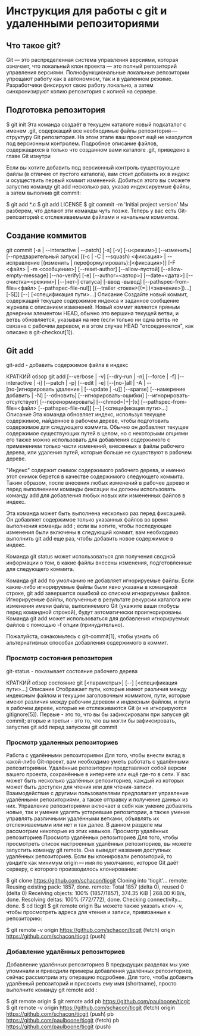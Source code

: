 # Инструкция для работы с git и удаленными репозиториями

## Что такое git?
Git — это распределенная система управления версиями, которая означает, что локальный клон проекта — это полный репозиторий управления версиями. Полнофункциональные локальные репозитории упрощают работу как в автономном, так и в удаленном режиме. Разработчики фиксируют свою работу локально, а затем синхронизируют копию репозитория с копией на сервере.

## Подготовка репозитория
 $ git init
 Эта команда создаёт в текущем каталоге новый подкаталог с именем .git, содержащий все необходимые файлы репозитория — структуру Git репозитория. На этом этапе ваш проект ещё не находится под версионным контролем. Подробное описание файлов, содержащихся в только что созданном вами каталоге .git, приведено в главе Git изнутри

 Если вы хотите добавить под версионный контроль существующие файлы (в отличие от пустого каталога), вам стоит добавить их в индекс и осуществить первый коммит изменений. Добиться этого вы сможете запустив команду git add несколько раз, указав индексируемые файлы, а затем выполнив git commit:

 $ git add *.c
 $ git add LICENSE
 $ git commit -m 'Initial project version'
 Мы разберем, что делают эти команды чуть позже. Теперь у вас есть Git-репозиторий с отслеживаемыми файлами и начальным коммитом.

## Создание коммитов
 git commit [-a | --interactive | --patch] [-s] [-v] [-u<режим>] [--изменить]
 [--предварительный запуск] [(-c | -C | --squash) <фиксация> | --исправление [(изменить | переформулировать):]<фиксация>)]
 [-F <файл> | -m <сообщение>] [--reset-author] [--allow-пустой]
 [--allow-empty-message] [--no-verify] [-e] [--author=<автор>]
 [--date=<дата>] [--очистка=<режим>] [--[нет-] статуса]
 [-ввод -вывод] [--pathspec-from-file=<файл> [--pathspec-file-nul]]
 [(--trailer <токен>[(=|:)<значение>])...] [-S[<keyid>]]
 [--] [<спецификация пути>...]
 Описание
 Создайте новый коммит, содержащий текущее содержимое индекса и заданное сообщение журнала с описанием изменений. Новый коммит является прямым дочерним элементом HEAD, обычно это вершина текущей ветви, и ветвь обновляется, указывая на нее (если только ни одна ветвь не связана с рабочим деревом, и в этом случае HEAD "отсоединяется", как описано в git-checkout[1]).

## Git add
 git-add - добавить содержимое файла в индекс

 КРАТКИЙ обзор
 git add [--verbose | -v] [--dry-run | -n] [--force | -f] [--interactive | -i] [--patch | -p]
 [--edit | -e] [--[no-]all | -A | --[no-]игнорировать удаление | [--update | -u]] [--sparse]
 [--намерение добавить | -N] [--обновить] [--игнорировать-ошибки] [--игнорировать-отсутствует] [--перенормировать]
 [--chmod=(+|-)x] [--pathspec-from-file=<файл> [--pathspec-file-nul]]
 [--] [<спецификация пути>...]
 Описание
 Эта команда обновляет индекс, используя текущее содержимое, найденное в рабочем дереве, чтобы подготовить содержимое для следующего коммита. Обычно он добавляет текущее содержимое существующих путей в целом, но с некоторыми опциями его также можно использовать для добавления содержимого с применением только части изменений, внесенных в файлы рабочего дерева, или удаления путей, которые больше не существуют в рабочем дереве.

 "Индекс" содержит снимок содержимого рабочего дерева, и именно этот снимок берется в качестве содержимого следующего коммита. Таким образом, после внесения любых изменений в рабочее дерево и перед выполнением команды фиксации вы должны использовать команду add для добавления любых новых или измененных файлов в индекс.

 Эта команда может быть выполнена несколько раз перед фиксацией. Он добавляет содержимое только указанных файлов во время выполнения команды add ; если вы хотите, чтобы последующие изменения были включены в следующий коммит, вам необходимо выполнить git add еще раз, чтобы добавить новое содержимое в индекс.

 Команда git status может использоваться для получения сводной информации о том, в какие файлы внесены изменения, подготовленные для следующего коммита.

 Команда git add по умолчанию не добавляет игнорируемые файлы. Если какие-либо игнорируемые файлы были явно указаны в командной строке, git add завершится ошибкой со списком игнорируемых файлов. Игнорируемые файлы, полученные в результате рекурсии каталога или изменения имени файла, выполняемого Git (укажите ваши глобусы перед командной строкой), будут автоматически проигнорированы. Команда git add может использоваться для добавления игнорируемых файлов с помощью -f опции (принудительно).

 Пожалуйста, ознакомьтесь с git-commit[1], чтобы узнать об альтернативных  способах добавления содержимого в коммит.


### Просмотр состояния репозитория
  git-status - показывает состояние рабочего дерева

 КРАТКИЙ обзор
 состояние git [<параметры>] [--] [<спецификация пути>...]
 Описание
 Отображает пути, которые имеют различия между индексным файлом и текущим заголовочным коммитом, пути, которые имеют различия между рабочим деревом и индексным файлом, и пути в рабочем дереве, которые не отслеживаются Git (и не игнорируются gitignore[5]). Первые - это то, что вы бы зафиксировали при запуске git commit; вторые и третьи - это то, что вы могли бы зафиксировать, запустив git add перед запуском git commit

### Просмотр удаленных репозиториев
 Работа с удалёнными репозиториями
 Для того, чтобы внести вклад в какой-либо Git-проект, вам необходимо уметь работать с удалёнными репозиториями. Удалённые репозитории представляют собой версии вашего проекта, сохранённые в интернете или ещё где-то в сети. У вас может быть несколько удалённых репозиториев, каждый из которых может быть доступен для чтения или для чтения-записи. Взаимодействие с другими пользователями предполагает управление удалёнными репозиториями, а также отправку и получение данных из них. Управление репозиториями включает в себя как умение добавлять новые, так и умение удалять устаревшие репозитории, а также умение управлять различными удалёнными ветками, объявлять их отслеживаемыми или нет и так далее. В данном разделе мы рассмотрим некоторые из этих навыков.
 Просмотр удалённых репозиториев
 Просмотр удалённых репозиториев
 Для того, чтобы просмотреть список настроенных удалённых репозиториев, вы можете запустить команду git remote. Она выведет названия доступных удалённых репозиториев. Если вы клонировали репозиторий, то увидите как минимум origin — имя по умолчанию, которое Git даёт серверу, с которого производилось клонирование:

 $ git clone https://github.com/schacon/ticgit
 Cloning into 'ticgit'...
 remote: Reusing existing pack: 1857, done.
 remote: Total 1857 (delta 0), reused 0 (delta 0)
 Receiving objects: 100% (1857/1857), 374.35 KiB | 268.00 KiB/s, done.
 Resolving deltas: 100% (772/772), done.
 Checking connectivity... done.
 $ cd ticgit
 $ git remote
 origin
 Вы можете также указать ключ -v, чтобы просмотреть адреса для чтения и записи, привязанные к репозиторию:

 $ git remote -v
 origin	https://github.com/schacon/ticgit (fetch)
 origin	https://github.com/schacon/ticgit (push)

### Добавление удалённых репозиториев
 Добавление удалённых репозиториев
 В предыдущих разделах мы уже упоминали и приводили примеры добавления удалённых репозиториев, сейчас рассмотрим эту операцию подробнее. Для того, чтобы добавить удалённый репозиторий и присвоить ему имя (shortname), просто выполните команду git remote add <shortname> <url>:

 $ git remote
 origin
 $ git remote add pb https://github.com/paulboone/ticgit
 $ git remote -v
 origin	https://github.com/schacon/ticgit (fetch)
 origin	https://github.com/schacon/ticgit (push)
 pb	https://github.com/paulboone/ticgit (fetch)
 pb	https://github.com/paulboone/ticgit (push)

 
